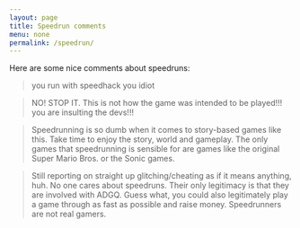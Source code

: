 ```yaml
---
layout: page
title: Speedrun comments
menu: none
permalink: /speedrun/
---
```


Here are some nice comments about speedruns:

> you run with speedhack you idiot

> NO! STOP IT. This is not how the game was intended to be played!!! you are insulting the devs!!!

> Speedrunning is so dumb when it comes to story-based games like this. Take time to enjoy the story, world and gameplay. The only games that speedrunning is sensible for are games like the original Super Mario Bros. or the Sonic games.

> Still reporting on straight up glitching/cheating as if it means anything, huh. No one cares about speedruns. Their only legitimacy is that they are involved with ADGQ. Guess what, you could also legitimately play a game through as fast as possible and raise money. Speedrunners are not real gamers.